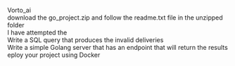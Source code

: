 Vorto_ai <br/>
download the go_project.zip and follow the readme.txt file in the unzipped folder <br/>
I have attempted the <br/>
Write a SQL query that produces the invalid deliveries <br/>
Write a simple Golang server that has an endpoint that will return the results <br/>
eploy your project using Docker <br/>

